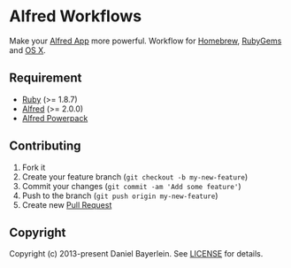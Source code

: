 # Alfred Workflows

Make your [Alfred App](http://www.alfredapp.com) more powerful. Workflow for
[Homebrew](./homebrew), [RubyGems](./rubygems) and
[OS X](./rebuild-launchservices).

## Requirement

* [Ruby](http://www.ruby-lang.org) (>= 1.8.7)
* [Alfred](http://www.alfredapp.com) (>= 2.0.0)
* [Alfred Powerpack](http://www.alfredapp.com/powerpack/)

## Contributing

1. Fork it
2. Create your feature branch (`git checkout -b my-new-feature`)
3. Commit your changes (`git commit -am 'Add some feature'`)
4. Push to the branch (`git push origin my-new-feature`)
5. Create new [Pull Request](../../pull/new/master)

## Copyright

Copyright (c) 2013-present Daniel Bayerlein. See [LICENSE](./LICENSE.md) for details.
